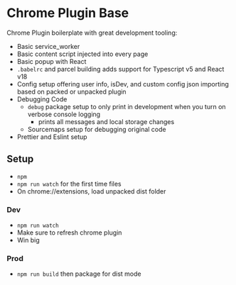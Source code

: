 # Chrome Plugin Base

Chrome Plugin boilerplate with great development tooling:

- Basic service_worker
- Basic content script injected into every page
- Basic popup with React
- `.babelrc` and parcel building adds support for Typescript v5 and React v18
- Config setup offering user info, isDev, and custom config json importing based on packed or unpacked plugin
- Debugging Code
    - `debug` package setup to only print in development when you turn on verbose console logging
        - prints all messages and local storage changes
    - Sourcemaps setup for debugging original code
- Prettier and Eslint setup

## Setup

- `npm`
- `npm run watch` for the first time files
- On chrome://extensions, load unpacked dist folder

### Dev

- `npm run watch`
- Make sure to refresh chrome plugin
- Win big

### Prod

- `npm run build` then package for dist mode
